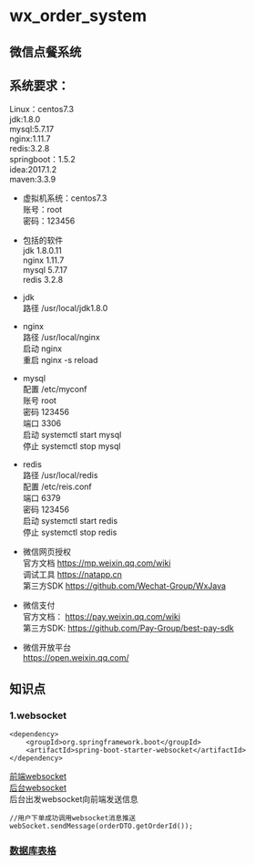 # wx_order_system
## 微信点餐系统

## 系统要求：  
Linux：centos7.3  
jdk:1.8.0  
mysql:5.7.17  
nginx:1.11.7  
redis:3.2.8  
springboot：1.5.2  
idea:2017.1.2  
maven:3.3.9  

* 虚拟机系统：centos7.3  
账号：root  
密码：123456  

* 包括的软件  
jdk 1.8.0.11   
nginx 1.11.7  
mysql 5.7.17  
redis 3.2.8  

* jdk  
路径 /usr/local/jdk1.8.0  

* nginx  
路径 /usr/local/nginx  
启动 nginx  
重启 nginx -s reload  

* mysql  
配置 /etc/myconf  
账号 root  
密码 123456  
端口 3306  
启动 systemctl start mysql  
停止 systemctl stop mysql  

* redis  
路径 /usr/local/redis  
配置 /etc/reis.conf  
端口 6379  
密码 123456  
启动 systemctl start redis  
停止 systemctl stop redis  

* 微信网页授权  
官方文档
https://mp.weixin.qq.com/wiki  
调试工具
https://natapp.cn  
第三方SDK
https://github.com/Wechat-Group/WxJava  

* 微信支付  
官方文档：
https://pay.weixin.qq.com/wiki  
第三方SDK:
https://github.com/Pay-Group/best-pay-sdk  

* 微信开放平台  
https://open.weixin.qq.com/  

## 知识点
### 1.websocket  
```text
<dependency>
    <groupId>org.springframework.boot</groupId>
    <artifactId>spring-boot-starter-websocket</artifactId>
</dependency>
```
[前端websocket](https://github.com/szjzszjz/wx_order_system/blob/master/src/main/resources/templates/common/websocket.ftl)  
[后台websocket](https://github.com/szjzszjz/wx_order_system/blob/master/src/main/java/com/szjz/sell/service/WebSocket.java)  
后台出发websocket向前端发送信息  
```text
//用户下单成功调用websocket消息推送
webSocket.sendMessage(orderDTO.getOrderId());
```

### [数据库表格](https://github.com/szjzszjz/wx_order_system/blob/master/src/main/resources/static/sql/sell.sql)

